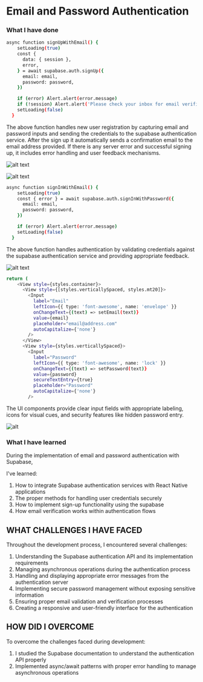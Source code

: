 # Email and Password Authentication

### What I have done 

```bash
async function signUpWithEmail() {
    setLoading(true)
    const {
      data: { session },
      error,
    } = await supabase.auth.signUp({
      email: email,
      password: password,
    })

    if (error) Alert.alert(error.message)
    if (!session) Alert.alert('Please check your inbox for email verification!')
    setLoading(false)
  }
```
The above function handles new user registration by capturing email and password inputs and sending the credentials to the supabase authentication service. After the sign up it automatically sends a confirmation email to the email address provided. If there is any server error and successful signing up, it includes error handling and user feedback mechanisms.

![alt text](/Practical-2/Auth-EmailPassword/assets/verification.jpg)

![alt text](/Practical-2/Auth-EmailPassword/assets/email.jpg)


```bash
async function signInWithEmail() {
    setLoading(true)
    const { error } = await supabase.auth.signInWithPassword({
      email: email,
      password: password,
    })

    if (error) Alert.alert(error.message)
    setLoading(false)
  }
```
The above function handles authentication by validating credentials against the supabase authentication service and providing appropriate feedback. 

![alt text](/Practical-2/Auth-EmailPassword/assets/auth.png)

```bash
return (
    <View style={styles.container}>
      <View style={[styles.verticallySpaced, styles.mt20]}>
        <Input
          label="Email"
          leftIcon={{ type: 'font-awesome', name: 'envelope' }}
          onChangeText={(text) => setEmail(text)}
          value={email}
          placeholder="email@address.com"
          autoCapitalize={'none'}
        />
      </View>
      <View style={styles.verticallySpaced}>
        <Input
          label="Password"
          leftIcon={{ type: 'font-awesome', name: 'lock' }}
          onChangeText={(text) => setPassword(text)}
          value={password}
          secureTextEntry={true}
          placeholder="Password"
          autoCapitalize={'none'}
        />
```
The UI components provide clear input fields with appropriate labeling, icons for visual cues, and security features like hidden password entry.

![alt](./assets/ui.jpg)

### What I have learned

During the implementation of email and password authentication with Supabase, 

I've learned:

1. How to integrate Supabase authentication services with React Native applications
2. The proper methods for handling user credentials securely
3. How to implement sign-up functionality using the supabase
4. How email verification works within authentication flows

## WHAT CHALLENGES I HAVE FACED

Throughout the development process, I encountered several challenges:

1. Understanding the Supabase authentication API and its implementation requirements
2. Managing asynchronous operations during the authentication process
3. Handling and displaying appropriate error messages from the authentication server
4. Implementing secure password management without exposing sensitive information
5. Ensuring proper email validation and verification processes
6. Creating a responsive and user-friendly interface for the authentication 

## HOW DID I OVERCOME

To overcome the challenges faced during development:

1. I studied the Supabase documentation to understand the authentication API properly
2. Implemented async/await patterns with proper error handling to manage asynchronous operations
